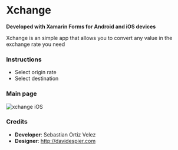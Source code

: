 # Xchange 

**Developed with Xamarin Forms for Android and iOS devices**

Xchange is an simple app that allows you to convert any value in the exchange rate you need

### Instructions

- Select origin rate
- Select destination

###  Main page 

![xchange iOS](https://i.ibb.co/71zMrbb/xchange-50.png)

### Credits

- **Developer**: Sebastian Ortiz Velez
- **Designer**: http://davidespier.com

